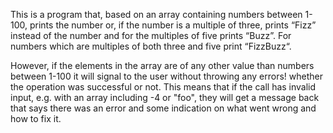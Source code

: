 This is a program that, based on an array containing numbers between 1-100, prints the number or, if the number is a multiple of three, prints “Fizz” instead of the number and for the multiples of five prints “Buzz”. For numbers which are multiples of both three and five print “FizzBuzz“.

However, if the elements in the array are of any other value than numbers between 1-100 it will signal to the user without throwing any errors! whether the operation was successful or not. This means that if the call has invalid input, e.g. with an array including -4 or "foo", they will get a message back that says there was an error and some indication on what went wrong and how to fix it.
